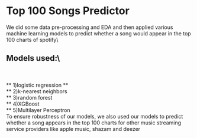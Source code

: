 # Top 100 Songs Predictor

We did some data pre-processing and EDA and then applied various machine learning models to predict whether a song would appear in the top 100 charts of spotify\
## Models used:\
<br/><br/>
** 1)logistic regression **\
** 2)k-nearest neighbors\
** 3)random forest\
** 4)XGBoost\
** 5)Multilayer Perceptron \
To ensure robustness of our models, we also used our models to predict whether a song appears in the top 100 charts for other music streaming service providers like apple music, shazam and deezer
